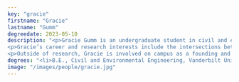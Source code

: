 ```yaml
---
key: "gracie"
firstname: "Gracie"
lastname: "Gumm"
degreedate: 2023-05-10
description: "<p>Gracie Gumm is an undergraduate student in civil and environmental engineering at Vanderbilt University. She is currently working as an undergraduate research assistant in Prof. Dan Work's lab at the Institute for Software Integrated Systems.</p>
<p>Gracie’s career and research interests include the intersections between emerging technologies and public policy surrounding transportation infrastructure. She is currently collaborating on a project to determine the effects of autonomous and connected vehicles on fuel consumption. Previously, she worked to collect field data regarding the flow on I-24 during peak congestion hours.</p>
<p>Outside of research, Gracie is involved on campus as a founding and executive member of Girls Who Code. Additionally, she works as an Undergraduate Teaching Assistant through Vanderbilt's Program for Talented Youth for the course "Computer Science: Tools for Enhancing Cybersecurity".</p>
degrees: "<li>B.E., Civil and Environmental Engineering, Vanderbilt University, 2023 (expected)</li>"
image: "/images/people/gracie.jpg"
---
```

